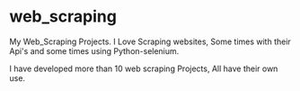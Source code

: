 # web_scraping
My Web_Scraping Projects. I Love Scraping websites, Some times with their Api's and some times using Python-selenium.

I have developed more than 10 web scraping Projects, All have their own use.
